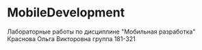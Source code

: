 # MobileDevelopment
Лабораторные работы по дисциплине "Мобильная разработка"
Краснова Ольга Викторовна
группа 181-321
